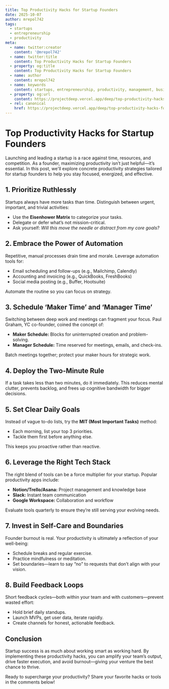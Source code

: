 ```yaml
---
title: Top Productivity Hacks for Startup Founders
date: 2025-10-07
author: mrepol742
tags:
  - startups
  - entrepreneurship
  - productivity
meta:
  - name: twitter:creator
    content: '@mrepol742'
  - name: twitter:title
    content: Top Productivity Hacks for Startup Founders
  - property: og:title
    content: Top Productivity Hacks for Startup Founders
  - name: author
    content: mrepol742
  - name: keywords
    content: startups, entrepreneurship, productivity, management, business
  - property: og:url
    content: https://projectdeep.vercel.app/deep/top-productivity-hacks-for-startup-founders/
  - rel: canonical
    href: https://projectdeep.vercel.app/deep/top-productivity-hacks-for-startup-founders/
---
```


# Top Productivity Hacks for Startup Founders

Launching and leading a startup is a race against time, resources, and competition. As a founder, maximizing productivity isn’t just helpful—it’s essential. In this post, we'll explore concrete productivity strategies tailored for startup founders to help you stay focused, energized, and effective.

## 1. Prioritize Ruthlessly

Startups always have more tasks than time. Distinguish between urgent, important, and trivial activities:

- Use the **Eisenhower Matrix** to categorize your tasks.
- Delegate or defer what’s not mission-critical.
- Ask yourself: *Will this move the needle or distract from my core goals?*

## 2. Embrace the Power of Automation

Repetitive, manual processes drain time and morale. Leverage automation tools for:

- Email scheduling and follow-ups (e.g., Mailchimp, Calendly)
- Accounting and invoicing (e.g., QuickBooks, FreshBooks)
- Social media posting (e.g., Buffer, Hootsuite)

Automate the routine so you can focus on strategy.

## 3. Schedule ‘Maker Time’ and ‘Manager Time’

Switching between deep work and meetings can fragment your focus. Paul Graham, YC co-founder, coined the concept of:

- **Maker Schedule:** Blocks for uninterrupted creation and problem-solving.
- **Manager Schedule:** Time reserved for meetings, emails, and check-ins.

Batch meetings together; protect your maker hours for strategic work.

## 4. Deploy the Two-Minute Rule

If a task takes less than two minutes, do it immediately. This reduces mental clutter, prevents backlog, and frees up cognitive bandwidth for bigger decisions.

## 5. Set Clear Daily Goals

Instead of vague to-do lists, try the **MIT (Most Important Tasks)** method:

- Each morning, list your top 3 priorities.
- Tackle them first before anything else.

This keeps you proactive rather than reactive.

## 6. Leverage the Right Tech Stack

The right blend of tools can be a force multiplier for your startup. Popular productivity apps include:

- **Notion/Trello/Asana:** Project management and knowledge base
- **Slack:** Instant team communication
- **Google Workspace:** Collaboration and workflow

Evaluate tools quarterly to ensure they’re still serving your evolving needs.

## 7. Invest in Self-Care and Boundaries

Founder burnout is real. Your productivity is ultimately a reflection of your well-being:

- Schedule breaks and regular exercise.
- Practice mindfulness or meditation.
- Set boundaries—learn to say “no” to requests that don’t align with your vision.

## 8. Build Feedback Loops

Short feedback cycles—both within your team and with customers—prevent wasted effort:

- Hold brief daily standups.
- Launch MVPs, get user data, iterate rapidly.
- Create channels for honest, actionable feedback.

## Conclusion

Startup success is as much about working smart as working hard. By implementing these productivity hacks, you can amplify your team’s output, drive faster execution, and avoid burnout—giving your venture the best chance to thrive.

Ready to supercharge your productivity? Share your favorite hacks or tools in the comments below!
